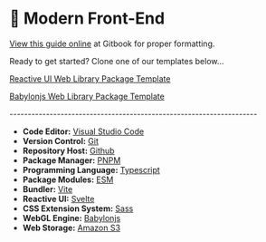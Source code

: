 # 💎 Modern Front-End

[View this guide online](https://gambitgames.gitbook.io/web-dev-guide/) at Gitbook for proper formatting.

Ready to get started? Clone one of our templates below...

[Reactive UI Web Library Package Template](https://github.com/GambitGamesLLC/reactive-ui-web-template)

[Babylonjs Web Library Package Template](https://github.com/GambitGamesLLC/babylon-web-template)

\--------------------------------------------------------------------

* **Code Editor:** [Visual Studio Code](visual-studio-code.md)
* **Version Control:** [Git](git-and-github.md)
* **Repository Host:** [Github](git-and-github.md)
* **Package Manager:** [PNPM](pnpm.md)
* **Programming Language:** [Typescript](typescript.md)
* **Package Modules:** [ESM](esm.md)
* **Bundler:** [Vite](vite.md)
* **Reactive UI:** [Svelte](svelte.md)
* **CSS Extension System:** [Sass](sass.md)
* **WebGL Engine:** [Babylonjs](babylonjs.md)
* **Web Storage:** [Amazon S3](amazon-s3.md)
